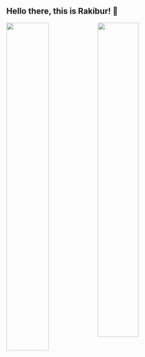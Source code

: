 ## Hello there, this is Rakibur! :wave:

<img align="left" width="47%" src="https://github-readme-stats.vercel.app/api?username=rahman-rakib&show_icons=true&theme=prussian" />
<img align="left" width="46%" src="https://github-readme-stats.vercel.app/api/top-langs/?username=rahman-rakib&layout=compact&hide=roff&exclude_repo=LeetCode_Problems,Supermarket-Customer-Behavior-Analysis,Solutions_Fragmentation,rahman-rakib&theme=prussian" />
